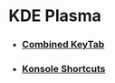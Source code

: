 # KDE Plasma

* ### [Combined KeyTab](./md-files/combined.keytab)
* ### [Konsole Shortcuts](./md-files/konsole.shortcuts)
